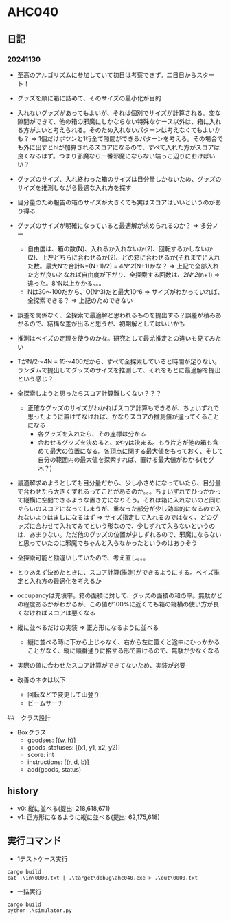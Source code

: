 # AHC040

## 日記

### 20241130

- 至高のアルゴリズムに参加していて初日は考察できず。二日目からスタート！
- グッズを順に箱に詰めて、そのサイズの最小化が目的
- 入れないグッズがあってもよいが、それは個別でサイズが計算される。変な隙間ができて、他の箱の邪魔にしかならない特殊なケース以外は、箱に入れる方がよいと考えられる。そのため入れないパターンは考えなくてもよいかも？ => 1個だけポツンと1行全て隙間ができるパターンを考える。その場合でも外に出すとhiが加算されるスコアになるので、すべて入れた方がスコアは良くなるはず。つまり邪魔なら一番邪魔にならない端っこ辺りにおけばいい？
- グッズのサイズ、入れ終わった箱のサイズは目分量しかないため、グッズのサイズを推測しながら最適な入れ方を探す
- 目分量のため報告の箱のサイズが大きくても実はスコアはいいというのがあり得る
- グッズのサイズが明確になっていると最適解が求められるのか？ => 多分ノー
  - 自由度は、箱の数(N)、入れるか入れないか(2)、回転するかしないか(2)、上左どちらに合わせるか(2)、どの箱に合わせるか(それまでに入れた数。最大Nで合計N*(N+1)/2) = 4*N^2*(N+1)かな？ => 上記で全部入れた方が良いとなれば自由度が下がり、全探索する回数は、2*N^2*(n+1) => 違った。8^N以上かかる。。。
  - Nは30～100だから、O(N^3)だと最大10^6 => サイズがわかっていれば、全探索できる？ => 上記のためできない
- 誤差を関係なく、全探索で最適解と思われるものを提出する？誤差が積みあがるので、結構な差が出ると思うが、初期解としてはいいかも
- 推測はベイズの定理を使うのかな。研究として最尤推定との違いも見てみたい
- TがN/2～4N = 15～400だから、すべて全探索していると時間が足りない。ランダムで提出してグッズのサイズを推測して、それをもとに最適解を提出という感じ？

- 全探索しようと思ったらスコア計算難しくない？？？
  - 正確なグッズのサイズがわかればスコア計算もできるが、ちょいずれで思ったように置けてなければ、かなりスコアの推測値が違ってくることになる
    - 各グッズを入れたら、その座標は分かる
    - 合わせるグッズを決めると、xやyは決まる。もう片方が他の箱も含めて最大の位置になる。各頂点に関する最大値をもっておく、そして自分の範囲内の最大値を探索すれば、置ける最大値がわかる(セグ木？)
- 最適解求めようとしても目分量だから、少し小さめになっていたら、目分量で合わせたら大きくずれるってことがあるのか。。。ちょいずれでひっかかって縦横に空間できるような置き方になりそう。それは箱に入れないのと同じぐらいのスコアになってしまうが、重なった部分が少し効率的になるので入れないよりはましになるはず => サイズ指定して入れるのではなく、どのグッズに合わせて入れてみてという形なので、少しずれて入らないというのは、あまりない。ただ他のグッズの位置が少しずれるので、邪魔にならないと思っていたのに邪魔でちゃんと入らなかったというのはありそう

- 全探索可能と勘違いしていたので、考え直し。。。
- とりあえず決めたときに、スコア計算(推測)ができるようにする。ベイズ推定と入れ方の最適化を考えるか

- occupancyは充填率。箱の面積に対して、グッズの面積の和の率。無駄がどの程度あるかがわかるが、この値が100%に近くても箱の縦横の使い方が良くなければスコアは悪くなる

- 縦に並べるだけの実装 => 正方形になるように並べる
  - 縦に並べる時に下から上じゃなく、右から左に置くと途中にひっかかることがなく、縦に順番通りに接する形で置けるので、無駄が少なくなる
- 実際の値に合わせたスコア計算ができてないため、実装が必要
- 改善のネタは以下
  - 回転などで変更して山登り
  - ビームサーチ

##　クラス設計

- Boxクラス
  - goodses: [(w, h)]
  - goods_statuses: [(x1, y1, x2, y2)]
  - score: int
  - instructions: [(r, d, b)]
  - add(goods, status)

## history

- v0: 縦に並べる(提出: 218,618,671)
- v1: 正方形になるように縦に並べる(提出: 62,175,618)

## 実行コマンド

- 1テストケース実行

```
cargo build
cat .\in\0000.txt | .\target\debug\ahc040.exe > .\out\0000.txt
```

- 一括実行

```
cargo build
python .\simulator.py
